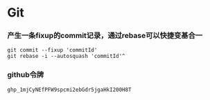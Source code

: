 # Git

### 产生一条fixup的commit记录，通过rebase可以快捷变基合一

```
git commit --fixup 'commitId'
git rebase -i --autosquash 'commitId'^
```

### github令牌

`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`
